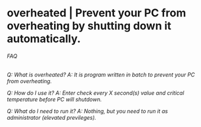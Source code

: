 # overheated | Prevent your PC from overheating by shutting down it automatically.

###### FAQ
*Q: What is overheated?*
*A: It is program written in batch to prevent your PC from overheating.*

*Q: How do I use it?*
*A: Enter check every X second(s) value and critical temperature before PC will shutdown.*

*Q: What do I need to run it?*
*A: Nothing, but you need to run it as administrator (elevated previleges).*
